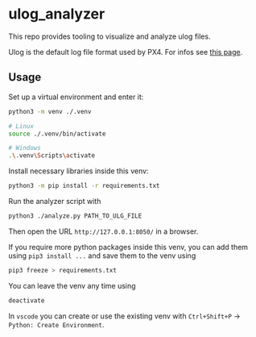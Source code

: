 # ulog_analyzer

This repo provides tooling to visualize and analyze ulog files.

Ulog is the default log file format used by PX4. For infos see [this page](https://docs.px4.io/main/en/dev_log/ulog_file_format.html).

## Usage

Set up a virtual environment and enter it:

```bash
python3 -m venv ./.venv

# Linux
source ./.venv/bin/activate

# Windows
.\.venv\Scripts\activate
```

Install necessary libraries inside this venv:

```bash
python3 -m pip install -r requirements.txt
```

Run the analyzer script with

```bash
python3 ./analyze.py PATH_TO_ULG_FILE
```

Then open the URL `http://127.0.0.1:8050/` in a browser.

If you require more python packages inside this venv, you can add them using `pip3 install ...` and save them to the venv using

```bash
pip3 freeze > requirements.txt
``````

You can leave the venv any time using

```bash
deactivate
```

In `vscode` you can create or use the existing venv with `Ctrl+Shift+P` -> `Python: Create Environment`.
